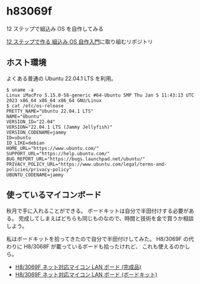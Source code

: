 # h83069f

12 ステップで組込み OS を自作してみる

[12 ステップで作る 組込み OS 自作入門][makeos]に取り組むリポジトリ

## ホスト環境

よくある普通の Ubuntu 22.04.1 LTS を利用。

```console
$ uname -a
Linux iMacPro 5.15.0-58-generic #64-Ubuntu SMP Thu Jan 5 11:43:13 UTC 2023 x86_64 x86_64 x86_64 GNU/Linux
$ cat /etc/os-release 
PRETTY_NAME="Ubuntu 22.04.1 LTS"
NAME="Ubuntu"
VERSION_ID="22.04"
VERSION="22.04.1 LTS (Jammy Jellyfish)"
VERSION_CODENAME=jammy
ID=ubuntu
ID_LIKE=debian
HOME_URL="https://www.ubuntu.com/"
SUPPORT_URL="https://help.ubuntu.com/"
BUG_REPORT_URL="https://bugs.launchpad.net/ubuntu/"
PRIVACY_POLICY_URL="https://www.ubuntu.com/legal/terms-and-policies/privacy-policy"
UBUNTU_CODENAME=jammy
```

## 使っているマイコンボード

秋月で手に入れることができる。
ボードキットは自分で半田付けする必要がある。
完成してしまえばどちらも同じものなので、時間と技術を金で買うか相談しよう。

私はボードキットを拾ってきたので自分で半田付けしてみた。
H8/3069F の代わりに H8/3068F が載っているボードも拾ったけれど、
これも使えるのかしら。

- [H8/3069F ネット対応マイコン LAN ボード (完成品)][K-01271]
- [H8/3069F ネット対応マイコン LAN ボード (ボードキット)][K-00209]

[makeos]:  https://kozos.jp/books/makeos/
[K-01271]: https://akizukidenshi.com/catalog/g/gK-01271/
[K-00209]: https://akizukidenshi.com/catalog/g/gK-00209/
